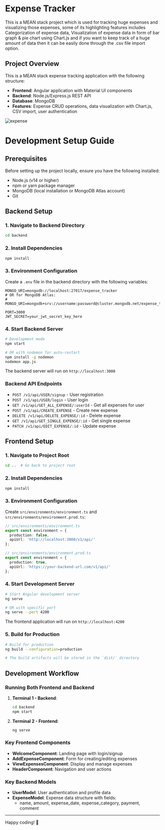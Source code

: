 # Expense Tracker

 This is a MEAN stack project which is used for tracking huge expenses and visualizing those expenses, some of its highlighting features includes Categorization of expense data, Visualization of expense data in form of bar graph & pie chart using Chart.js and if you want to keep track of a huge amount of data then it can be easily done through the .csv file import option.

## Project Overview
This is a MEAN stack expense tracking application with the following structure:
- **Frontend**: Angular application with Material UI components
- **Backend**: Node.js/Express.js REST API
- **Database**: MongoDB
- **Features**: Expense CRUD operations, data visualization with Chart.js, CSV import, user authentication

![expense](https://github.com/user-attachments/assets/45a62bfb-ae26-4e11-b481-ff14c62ddf42)

# Development Setup Guide

## Prerequisites
Before setting up the project locally, ensure you have the following installed:
- Node.js (v14 or higher)
- npm or yarn package manager
- MongoDB (local installation or MongoDB Atlas account)
- Git

## Backend Setup

### 1. Navigate to Backend Directory
```bash
cd backend
```

### 2. Install Dependencies
```bash
npm install
```

### 3. Environment Configuration
Create a `.env` file in the backend directory with the following variables:
```env
MONGO_URI=mongodb://localhost:27017/expense_tracker
# OR for MongoDB Atlas:
# MONGO_URI=mongodb+srv://username:password@cluster.mongodb.net/expense_tracker

PORT=3000
JWT_SECRET=your_jwt_secret_key_here
```

### 4. Start Backend Server
```bash
# Development mode
npm start

# OR with nodemon for auto-restart
npm install -g nodemon
nodemon app.js
```

The backend server will run on `http://localhost:3000`

### Backend API Endpoints
- `POST /v1/api/USER/signup` - User registration
- `POST /v1/api/USER/login` - User login
- `GET /v1/api/GET_ALL_EXPENSE/:userId` - Get all expenses for user
- `POST /v1/api/CREATE_EXPENSE` - Create new expense
- `DELETE /v1/api/DELETE_EXPENSE/:id` - Delete expense
- `GET /v1/api/GET_SINGLE_EXPENSE/:id` - Get single expense
- `PATCH /v1/api/EDIT_EXPENSE/:id` - Update expense

## Frontend Setup

### 1. Navigate to Project Root
```bash
cd ..  # Go back to project root
```

### 2. Install Dependencies
```bash
npm install
```

### 3. Environment Configuration
Create `src/environments/environment.ts` and `src/environments/environment.prod.ts`:

```typescript
// src/environments/environment.ts
export const environment = {
  production: false,
  apiUrl: 'http://localhost:3000/v1/api/'
};

// src/environments/environment.prod.ts
export const environment = {
  production: true,
  apiUrl: 'https://your-backend-url.com/v1/api/'
};
```

### 4. Start Development Server
```bash
# Start Angular development server
ng serve

# OR with specific port
ng serve --port 4200
```

The frontend application will run on `http://localhost:4200`

### 5. Build for Production
```bash
# Build for production
ng build --configuration=production

# The build artifacts will be stored in the `dist/` directory
```

## Development Workflow

### Running Both Frontend and Backend
1. **Terminal 1 - Backend**:
   ```bash
   cd backend
   npm start
   ```

2. **Terminal 2 - Frontend**:
   ```bash
   ng serve
   ```

### Key Frontend Components
- **WelcomeComponent**: Landing page with login/signup
- **AddExpenseComponent**: Form for creating/editing expenses
- **ViewExpensesComponent**: Display and manage expenses
- **HeaderComponent**: Navigation and user actions

### Key Backend Models
- **UserModel**: User authentication and profile data
- **ExpenseModel**: Expense data structure with fields:
  - name, amount, expense_date, expense_category, payment, comment

---

Happy coding! 🚀
